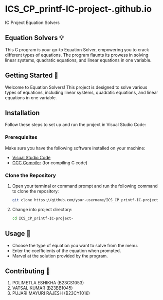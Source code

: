 # ICS_CP_printf-IC-project-.github.io
 IC Project Equation Solvers

## Equation Solvers 💡

This C program is your go-to Equation Solver, empowering you to crack different types of equations. The program flaunts its prowess in solving linear systems, quadratic equations, and linear equations in one variable.

## Getting Started 🌟

Welcome to Equation Solvers! This project is designed to solve various types of equations, including linear systems, quadratic equations, and linear equations in one variable.

## Installation

Follow these steps to set up and run the project in Visual Studio Code:

### Prerequisites

Make sure you have the following software installed on your machine:

- [Visual Studio Code](https://code.visualstudio.com/)
- [GCC Compiler](https://gcc.gnu.org/install/index.html) (for compiling C code)

### Clone the Repository

1. Open your terminal or command prompt and run the following command to clone the repository:

   ```bash
   git clone https://github.com/your-username/ICS_CP_printf-IC-project-.git

2. Change into project directory:
   ```bash
   cd ICS_CP_printf-IC-project-


## Usage 🤖
- Choose the type of equation you want to solve from the menu.
- Enter the coefficients of the equation when prompted.
- Marvel at the solution provided by the program.

## Contributing 🤝
1. POLIMETLA ESHIKHA (B23CS1053)
2. VATSAL KUMAR (B23BB1045)
3. PUJARI MAYURI RAJESH (B23CY1016)
